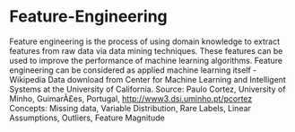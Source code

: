 # Feature-Engineering
Feature engineering is the process of using domain knowledge to extract features from raw data via data mining techniques. These features can be used to improve the performance of machine learning algorithms. Feature engineering can be considered as applied machine learning itself - Wikipedia
Data download from Center for Machine Learning and Intelligent Systems at the University of California.
Source: Paulo Cortez, University of Minho, GuimarÃ£es, Portugal, http://www3.dsi.uminho.pt/pcortez
Concepts: Missing data, Variable Distribution, Rare Labels, Linear Assumptions, Outliers, Feature Magnitude

